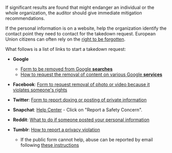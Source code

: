 If significant results are found that might endanger an individual or the whole organization, the auditor should give immediate mitigation recommendations.

If the personal information is on a website, help the organization identify the contact point they need to contact for the takedown request. European Union citizens can often rely on the [right to be forgotten](https://en.wikipedia.org/wiki/Right_to_be_forgotten#European_Union).

What follows is a list of links to start a takedown request:


- **Google**
    - [Form to be removed from Google **searches**](https://www.google.com/webmasters/tools/legal-removal-request?complaint_type=rtbf)
    - [How to request the removal of content on various Google **services**](https://support.google.com/legal/troubleshooter/1114905?rd=1/troubleshooter/1114905?rd=1)

- **Facebook**: [Form to request removal of photo or video because it violates someone's rights](https://www.facebook.com/help/contact/144059062408922)

- **Twitter**: [Form to report doxing or posting of private information](https://help.twitter.com/forms/private_information)

- **Snapchat**: [Help Center](https://support.snapchat.com/en-US/i-need-help) - Click on "Report a Safety Concern".

- **Reddit**: [What to do if someone posted your personal information](https://www.reddithelp.com/en/categories/rules-reporting/account-and-community-restrictions/posting-someones-private-or-personal)

- **Tumblr**: [How to report a privacy violation](https://www.tumblr.com/abuse/privacy)
    - If the public form cannot help, abuse can be reported by email following [these instructions](http://emergencycenter.tumblr.com/post/22769438497/is-there-a-way-to-report-something-on-tumblr)
